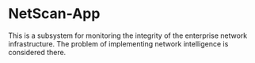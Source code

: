 # NetScan-App
This is a subsystem for monitoring the integrity of the enterprise network infrastructure.
The problem of implementing network intelligence is considered there.
